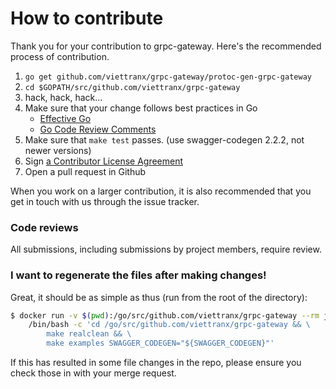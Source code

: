 # How to contribute

Thank you for your contribution to grpc-gateway.
Here's the recommended process of contribution.

1. `go get github.com/viettranx/grpc-gateway/protoc-gen-grpc-gateway`
2. `cd $GOPATH/src/github.com/viettranx/grpc-gateway`
3. hack, hack, hack...
4. Make sure that your change follows best practices in Go
   * [Effective Go](https://golang.org/doc/effective_go.html)
   * [Go Code Review Comments](https://golang.org/wiki/CodeReviewComments)
5. Make sure that `make test` passes. (use swagger-codegen 2.2.2, not newer versions)
6. Sign [a Contributor License Agreement](https://cla.developers.google.com/clas)
7. Open a pull request in Github

When you work on a larger contribution, it is also recommended that you get in touch
with us through the issue tracker.

### Code reviews
All submissions, including submissions by project members, require review.

### I want to regenerate the files after making changes!

Great, it should be as simple as thus (run from the root of the directory):

```bash
$ docker run -v $(pwd):/go/src/github.com/viettranx/grpc-gateway --rm jfbrandhorst/grpc-gateway-build-env \
    /bin/bash -c 'cd /go/src/github.com/viettranx/grpc-gateway && \
        make realclean && \
        make examples SWAGGER_CODEGEN="${SWAGGER_CODEGEN}"'
```

If this has resulted in some file changes in the repo, please ensure you check those in with your merge request.
